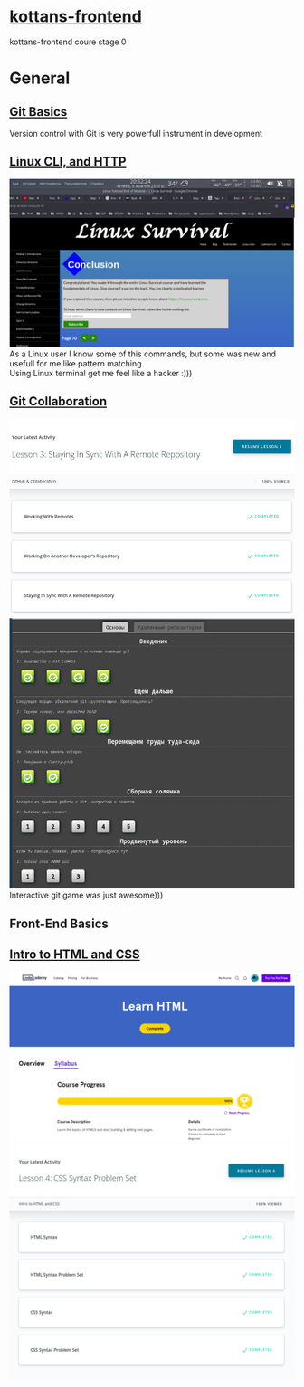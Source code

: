 # [kottans-frontend](https://github.com/kottans/frontend/blob/master/contents.md#stage-0-self-study) 
kottans-frontend coure stage 0

# General
## [Git Basics](https://github.com/kottans/frontend/blob/master/tasks/git-intro.md)
Version control with Git is very powerfull instrument in development
## [Linux CLI, and HTTP](https://github.com/kottans/frontend/blob/master/tasks/linux-cli-http.md)
![Screenshot](https://github.com/master-bogdan/kottans-frontend/blob/main/task_linux_cli/2020-10-08_20-52.png?raw=true)
As a Linux user I know some of this commands, but some was new and usefull for me like pattern matching  
Using Linux terminal get me feel like a hacker :)))
## [Git Collaboration](https://github.com/kottans/frontend/blob/master/tasks/git-collaboration.md)
![Screenshot](https://github.com/master-bogdan/kottans-frontend/blob/main/task_git_collaboration/2020-10-15_22-26.png)
![Screenshot](https://github.com/master-bogdan/kottans-frontend/blob/main/task_git_collaboration/2020-10-15_23-26.png)  
Interactive git game was just awesome)))
  
## Front-End Basics  
## [Intro to HTML and CSS](https://github.com/kottans/frontend/blob/master/tasks/html-css-intro.md)  
![Screenshot](https://github.com/master-bogdan/kottans-frontend/blob/main/task_html_css_intro/2020-10-15_23-33.png)
![Screenshot](https://github.com/master-bogdan/kottans-frontend/blob/main/task_html_css_intro/2020-10-15_23-40.png)  
